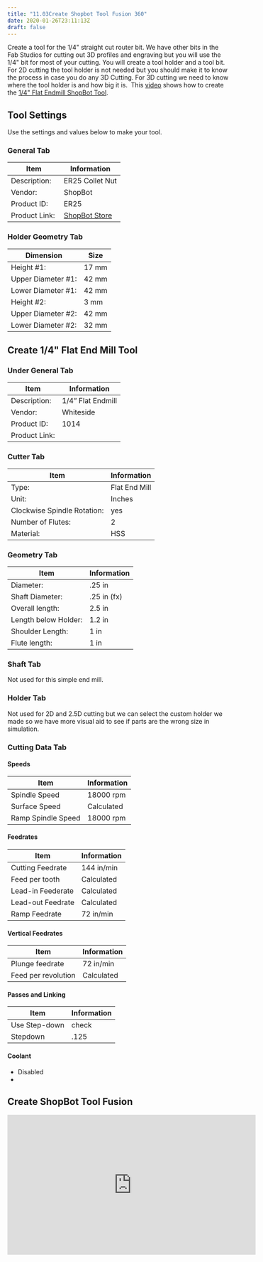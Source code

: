 ```yaml
---
title: "11.03Create Shopbot Tool Fusion 360"
date: 2020-01-26T23:11:13Z
draft: false
---
```


Create a tool for the 1/4" straight cut router bit. We have other bits in the Fab Studios for cutting out 3D profiles and engraving but you will use the 1/4" bit for most of your cutting. You will create a tool holder and a tool bit. For 2D cutting the tool holder is not needed but you should make it to know the process in case you do any 3D Cutting. For 3D cutting we need to know where the tool holder is and how big it is.  This [video](https://youtu.be/M9MQzYrLhGQ) shows how to create the [1/4" Flat Endmill ShopBot Tool](https://youtu.be/M9MQzYrLhGQ).

## Tool Settings

Use the settings and values below to make your tool.

### General Tab

<div class="responsive-table-markdown">

| Item           | Information                                                              |
| -------------- | ------------------------------------------------------------------------ |
| Description:   | ER25 Collet Nut                                                          |
| Vendor:        | ShopBot                                                                  |
| Product ID:    | ER25                                                                     |
| Product Link:  | [ShopBot Store](https://store.shopbottools.com/products/collet-nut-er25) |

</div>

### Holder Geometry Tab

<div class="responsive-table-markdown">

| Dimension          | Size  |
| ------------------ | ----- |
| Height #1:         | 17 mm |
| Upper Diameter #1: | 42 mm |
| Lower Diameter #1: | 42 mm |
| Height #2:         | 3 mm  |
| Upper Diameter #2: | 42 mm |
| Lower Diameter #2: | 32 mm |

</div>

## Create 1/4" Flat End Mill Tool

### Under General Tab

<div class="responsive-table-markdown">

| Item          | Information       |
| ------------- | ----------------- |
| Description:  | 1/4” Flat Endmill |
| Vendor:       | Whiteside         |
| Product ID:   | 1014              |
| Product Link: |                   |

</div>

### Cutter Tab

<div class="responsive-table-markdown">

| Item                        | Information   |
| --------------------------- | ------------- |
| Type:                       | Flat End Mill |
| Unit:                       | Inches        |
| Clockwise Spindle Rotation: | yes           |
| Number of Flutes:           | 2             |
| Material:                   | HSS           |

</div>

### Geometry Tab

<div class="responsive-table-markdown">

| Item                 | Information |
| -------------------- | ----------- |
| Diameter:            | .25 in      |
| Shaft Diameter:      | .25 in (fx) |
| Overall length:      | 2.5 in      |
| Length below Holder: | 1.2 in      |
| Shoulder Length:     | 1 in        |
| Flute length:        | 1 in        |

</div>

### Shaft Tab

Not used for this simple end mill.

### Holder Tab

Not used for 2D and 2.5D cutting but we can select the custom holder we made so we have more visual aid to see if parts are the wrong size in simulation.

### Cutting Data Tab

#### Speeds

<div class="responsive-table-markdown">

| Item               | Information |
| ------------------ | ----------- |
| Spindle Speed      | 18000 rpm   |
| Surface Speed      | Calculated  |
| Ramp Spindle Speed | 18000 rpm   |

</div>

#### Feedrates

<div class="responsive-table-markdown">

| Item              | Information |
| ----------------- | ----------- |
| Cutting Feedrate  | 144 in/min  |
| Feed per tooth    | Calculated  |
| Lead-in Feederate | Calculated  |
| Lead-out Feedrate | Calculated  |
| Ramp Feedrate     | 72 in/min   |

</div>

#### Vertical Feedrates

<div class="responsive-table-markdown">

| Item                | Information |
| ------------------- | ----------- |
| Plunge feedrate     | 72 in/min   |
| Feed per revolution | Calculated  |

</div>

#### Passes and Linking

<div class="responsive-table-markdown">

| Item          | Information |
| ------------- | ----------- |
| Use Step-down | check       |
| Stepdown      | .125        |

</div>

#### Coolant

- Disabled
-

<div class="video-grid">

<div class="video-card">

## Create ShopBot Tool Fusion

<div class="iframe-16-9-container" ><iframe class="youTubeIframe" src="https://www.youtube.com/embed/M9MQzYrLhGQ?rel=0" width="560" height="315" frameborder="0" allowfullscreen="allowfullscreen"></iframe>
</div>
</div>

</div>
